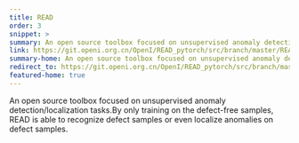 ```yaml
---
title: READ
order: 3
snippet: >
summary: An open source toolbox focused on unsupervised anomaly detection/localization tasks by only training on the defect-free samples.
link: https://git.openi.org.cn/OpenI/READ_pytorch/src/branch/master/README.md
summary-home: An open source toolbox focused on unsupervised anomaly detection/localization tasks by only training on the defect-free samples.
redirect_to: https://git.openi.org.cn/OpenI/READ_pytorch/src/branch/master/README.md
featured-home: true
---
```


An open source toolbox focused on unsupervised anomaly detection/localization tasks.By only training on the defect-free samples, READ is able to recognize defect samples or even localize anomalies on defect samples.